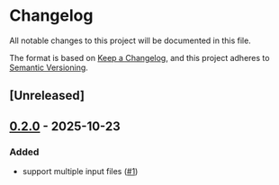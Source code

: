 # Changelog

All notable changes to this project will be documented in this file.

The format is based on [Keep a Changelog](https://keepachangelog.com/en/1.0.0/),
and this project adheres to [Semantic Versioning](https://semver.org/spec/v2.0.0.html).

## [Unreleased]

## [0.2.0](https://github.com/kantord/headson/compare/v0.1.0...v0.2.0) - 2025-10-23

### Added

- support multiple input files ([#1](https://github.com/kantord/headson/pull/1))
